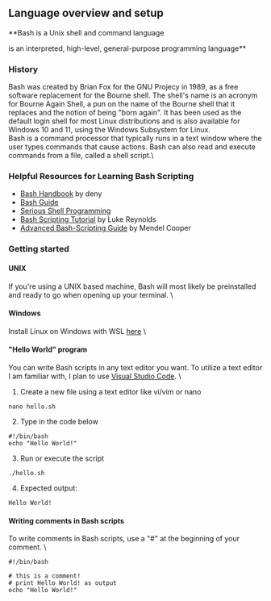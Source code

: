 
## Language overview and setup
**Bash is a Unix shell and command language

 is an interpreted, high-level, general-purpose programming language**
 
### History

Bash was created by Brian Fox for the GNU Projecy in 1989, as a free software replacement for the Bourne shell. The shell's name is an acronym for Bourne Again Shell, a pun on the name of the Bourne shell that it replaces and the notion of being "born again". It has been used as the default login shell for most Linux distributions and is also available for Windows 10 and 11, using the Windows Subsystem for Linux.\
Bash is a command processor that typically runs in a text window where the user types commands that cause actions. Bash can also read and execute commands from a file, called a shell script.\

### Helpful Resources for Learning Bash Scripting
- [Bash Handbook](https://github.com/denysdovhan/bash-handbook) by deny
- [Bash Guide](https://mywiki.wooledge.org/BashGuide)
- [Serious Shell Programming](https://freebsdfrau.gitbook.io/serious-shell-programming/acknowledgements)
- [Bash Scripting Tutorial](https://linuxconfig.org/bash-scripting-tutorial) by Luke Reynolds
- [Advanced Bash-Scripting Guide](https://tldp.org/LDP/abs/html/) by Mendel Cooper

### Getting started

#### UNIX
If you're using a UNIX based machine, Bash will most likely be preinstalled and ready to go when opening up your terminal. \

#### Windows
Install Linux on Windows with WSL [here](https://learn.microsoft.com/en-us/windows/wsl/install) \

#### "Hello World" program
You can write Bash scripts in any text editor you want. To utilize a text editor I am familiar with, I plan to use [Visual Studio Code](https://code.visualstudio.com/). \
1. Create a new file using a text editor like vi/vim or nano
```
nano hello.sh
```
2. Type in the code below
```
#!/bin/bash
echo "Hello World!"
```
3. Run or execute the script
```
./hello.sh
```
4. Expected output:
```
Hello World!
```

#### Writing comments in Bash scripts
To write comments in Bash scripts, use a "#" at the beginning of your comment. \
```
#!/bin/bash

# this is a comment!
# print Hello World! as output
echo "Hello World!"
```